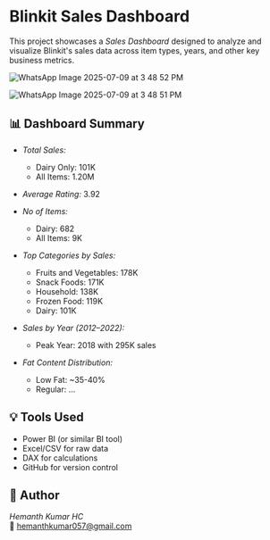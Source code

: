 # Blinkit Sales Dashboard

This project showcases a *Sales Dashboard* designed to analyze and visualize Blinkit's sales data across item types, years, and other key business metrics.

![WhatsApp Image 2025-07-09 at 3 48 52 PM](https://github.com/user-attachments/assets/2631331f-4d45-4939-8b62-fbd372f0e91d)

![WhatsApp Image 2025-07-09 at 3 48 51 PM](https://github.com/user-attachments/assets/3195572f-a0cb-4275-9e2d-c9a61af18821)

## 📊 Dashboard Summary

- *Total Sales:*  
  - Dairy Only: 101K  
  - All Items: 1.20M

- *Average Rating:* 3.92  
- *No of Items:*  
  - Dairy: 682  
  - All Items: 9K

- *Top Categories by Sales:*  
  - Fruits and Vegetables: 178K  
  - Snack Foods: 171K  
  - Household: 138K  
  - Frozen Food: 119K  
  - Dairy: 101K

- *Sales by Year (2012–2022):*  
  - Peak Year: 2018 with 295K sales

- *Fat Content Distribution:*  
  - Low Fat: ~35-40%  
  - Regular: …
 ## 💡 Tools Used

- Power BI (or similar BI tool)
- Excel/CSV for raw data
- DAX for calculations
- GitHub for version control

## 📩 Author

*Hemanth Kumar HC*  
📧 [hemanthkumar057@gmail.com](mailto:hemanthkumar057@gmail.com)
